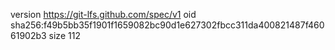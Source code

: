 version https://git-lfs.github.com/spec/v1
oid sha256:f49b5bb35f1901f1659082bc90d1e627302fbcc311da400821487f46061902b3
size 112
